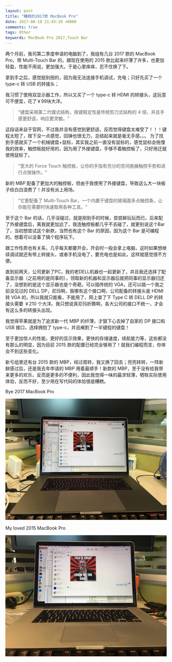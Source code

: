 ```yaml
---
layout: post
title: "糟糕的2017款 MacBook Pro"
date: 2017-08-18 21:43:29 +0800
comments: true
tags: Other
keywords: MacBook Pro 2017,Touch Bar
---
```


两个月前，我司第二季度申请的电脑到了，我组有几台 2017 款的 MacBook Pro，带 Multi-Touch Bar 的，跟现在使用的 2015 款比起来纤薄了许多，也更加轻盈，性能不用说，更加强大。于是心里痒痒，忍不住换了下。

拿到手之后，感觉挺别扭的，因为我无法连接手机调试，充电；只好先买了一个 type-c 转 USB 的转接头；

我习惯了使用双显示器工作，所以又买了一个 type-c 转 HDMI 的转接头，这玩意可不便宜，花了￥99块大洋。

> "键盘采用第二代蝶式结构，按键稳定性是传统剪刀式结构的 4 倍，并且手感更舒适，响应更灵敏。"

这段话来自于官网，不过我并没有感觉到更舒适，反而觉得键盘太难受了！！！键程太短了，按下没一点感觉，回弹也很无力，总结起来就是毫无手感。。。
为了找到手感就买了一个机械键盘+鼠标，其实我之前一直没有鼠标的，感觉鼠标会拖慢我的效率，触控板挺好用的，因为用了外接键盘，手够不着触控板了，只好用迁就使用鼠标了。


> "宽大的 Force Touch 触控板，让你的手指有充分的空间施展触控手势和进行点按操作。"

新的 MBP 配备了更加大的触控板，但由于我使用了外接键盘，导致这么大一块板子给白白浪费了！并没有派上用场。

> "它更配备了 Multi-Touch Bar，一个内置于键盘的玻璃面多点触控条，让你能在需要时快速取用各种工具。"

至于这个 Bar 的话，几乎没碰过，就是刚到手的时候，尝尝鲜玩玩而已，后来配了外接键盘后，离我就更加远了，我连触控板都几乎不去碰了，就更别说这个Bar了，当初想尝试这个新款，当然也有这个 Bar 的原因，因为这个 Bar 是可编程的，想着可以没事了搞个程序玩下。

跟工作性质也有关系，几乎每天都要开会，开会时一般会拿上电脑，这时如果想继续调试就还有带上转接头，或者手机没电了，要充电也是如此，这样就感觉很不方便。

直到前两天，公司更新了PC，我的老DELL机器也一起更新了，并且我还选择了配备显示器（之前用的是同事的），领取新的机器和显示器后就把同事的显示器归还了，没想到的是这个显示器也是个奇葩，可以插传统的 VGA，还可以插一个我之前没见过的 DELL DP，尼玛啊，我哪有这个接口啊，公司配备的转接头是 HDMI 转 VGA 的，所以我就只能看，不能用了，网上查了下 Type C 转 DELL DP 的转接头需要 ￥210 个大洋。我只想说真尼玛折腾啊，各大公司的接口不统一，才会有这么多的转接头出现。

我觉得苹果就是为了追求新一代 MBP 的纤薄，才狠下心去掉了自家的 DP 接口和 USB 接口，选择拥抱了 type-c，并且阉割了一半键程的键盘！

至于更加惊人的性能，更好的显示效果，更快的存储速度，续航能力等，这些都没有那么的明显，因为目前 2015 款的配置已经完全够用了！就我们编程而言，你体会不到这些变化。

新亏组里还有台 2015 款的 MBP，经过周转，我又换了回去；兜兜转转，一阵新鲜感过后，还是我去年申请的 MBP 用着最顺手！新款的 MBP，至于没有给我带来更多的欢乐，反而是更多的不便利，因此我觉得一味的最求轻薄，牺牲实际使用体验，反而不好，至少用在写代码的体验很是糟糕。

Bye 2017 MacBook Pro

![](/images/201708/2017.JPG)

My loved 2015 MacBook Pro

![](/images/201708/2015.JPG)
